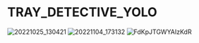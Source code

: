 # TRAY_DETECTIVE_YOLO


 ![20221025_130421](https://user-images.githubusercontent.com/98642809/201119590-197b556b-f149-4194-9236-93a657990322.jpg)
![20221104_173132](https://user-images.githubusercontent.com/98642809/201119788-c361a841-d44a-4719-a183-e008caa7220c.jpg)
![FdKpJTGWYAIzKdR](https://user-images.githubusercontent.com/98642809/201119964-e8bad620-3c28-4637-8d63-ac5bb4b6e59c.jpg)

